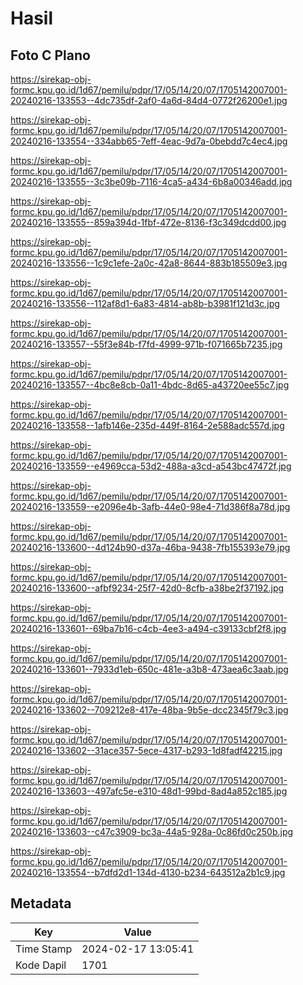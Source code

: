 # Hasil

## Foto C Plano

https://sirekap-obj-formc.kpu.go.id/1d67/pemilu/pdpr/17/05/14/20/07/1705142007001-20240216-133553--4dc735df-2af0-4a6d-84d4-0772f26200e1.jpg

https://sirekap-obj-formc.kpu.go.id/1d67/pemilu/pdpr/17/05/14/20/07/1705142007001-20240216-133554--334abb65-7eff-4eac-9d7a-0bebdd7c4ec4.jpg

https://sirekap-obj-formc.kpu.go.id/1d67/pemilu/pdpr/17/05/14/20/07/1705142007001-20240216-133555--3c3be09b-7116-4ca5-a434-6b8a00346add.jpg

https://sirekap-obj-formc.kpu.go.id/1d67/pemilu/pdpr/17/05/14/20/07/1705142007001-20240216-133555--859a394d-1fbf-472e-8136-f3c349dcdd00.jpg

https://sirekap-obj-formc.kpu.go.id/1d67/pemilu/pdpr/17/05/14/20/07/1705142007001-20240216-133556--1c9c1efe-2a0c-42a8-8644-883b185509e3.jpg

https://sirekap-obj-formc.kpu.go.id/1d67/pemilu/pdpr/17/05/14/20/07/1705142007001-20240216-133556--112af8d1-6a83-4814-ab8b-b3981f121d3c.jpg

https://sirekap-obj-formc.kpu.go.id/1d67/pemilu/pdpr/17/05/14/20/07/1705142007001-20240216-133557--55f3e84b-f7fd-4999-971b-f071665b7235.jpg

https://sirekap-obj-formc.kpu.go.id/1d67/pemilu/pdpr/17/05/14/20/07/1705142007001-20240216-133557--4bc8e8cb-0a11-4bdc-8d65-a43720ee55c7.jpg

https://sirekap-obj-formc.kpu.go.id/1d67/pemilu/pdpr/17/05/14/20/07/1705142007001-20240216-133558--1afb146e-235d-449f-8164-2e588adc557d.jpg

https://sirekap-obj-formc.kpu.go.id/1d67/pemilu/pdpr/17/05/14/20/07/1705142007001-20240216-133559--e4969cca-53d2-488a-a3cd-a543bc47472f.jpg

https://sirekap-obj-formc.kpu.go.id/1d67/pemilu/pdpr/17/05/14/20/07/1705142007001-20240216-133559--e2096e4b-3afb-44e0-98e4-71d386f8a78d.jpg

https://sirekap-obj-formc.kpu.go.id/1d67/pemilu/pdpr/17/05/14/20/07/1705142007001-20240216-133600--4d124b90-d37a-46ba-9438-7fb155393e79.jpg

https://sirekap-obj-formc.kpu.go.id/1d67/pemilu/pdpr/17/05/14/20/07/1705142007001-20240216-133600--afbf9234-25f7-42d0-8cfb-a38be2f37192.jpg

https://sirekap-obj-formc.kpu.go.id/1d67/pemilu/pdpr/17/05/14/20/07/1705142007001-20240216-133601--69ba7b16-c4cb-4ee3-a494-c39133cbf2f8.jpg

https://sirekap-obj-formc.kpu.go.id/1d67/pemilu/pdpr/17/05/14/20/07/1705142007001-20240216-133601--7933d1eb-650c-481e-a3b8-473aea6c3aab.jpg

https://sirekap-obj-formc.kpu.go.id/1d67/pemilu/pdpr/17/05/14/20/07/1705142007001-20240216-133602--709212e8-417e-48ba-9b5e-dcc2345f79c3.jpg

https://sirekap-obj-formc.kpu.go.id/1d67/pemilu/pdpr/17/05/14/20/07/1705142007001-20240216-133602--31ace357-5ece-4317-b293-1d8fadf42215.jpg

https://sirekap-obj-formc.kpu.go.id/1d67/pemilu/pdpr/17/05/14/20/07/1705142007001-20240216-133603--497afc5e-e310-48d1-99bd-8ad4a852c185.jpg

https://sirekap-obj-formc.kpu.go.id/1d67/pemilu/pdpr/17/05/14/20/07/1705142007001-20240216-133603--c47c3909-bc3a-44a5-928a-0c86fd0c250b.jpg

https://sirekap-obj-formc.kpu.go.id/1d67/pemilu/pdpr/17/05/14/20/07/1705142007001-20240216-133554--b7dfd2d1-134d-4130-b234-643512a2b1c9.jpg


## Metadata

| Key        | Value               |
| ---------- | ------------------- |
| Time Stamp | 2024-02-17 13:05:41 |
| Kode Dapil | 1701                |



